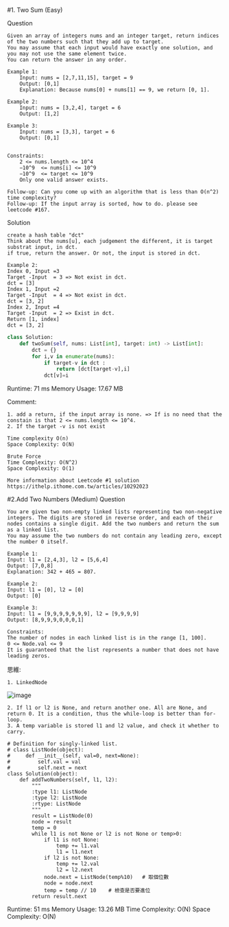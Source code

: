 #1. Two Sum (Easy)

Question 

	Given an array of integers nums and an integer target, return indices of the two numbers such that they add up to target.
	You may assume that each input would have exactly one solution, and you may not use the same element twice.
	You can return the answer in any order.
	
	Example 1:
		Input: nums = [2,7,11,15], target = 9
		Output: [0,1]
		Explanation: Because nums[0] + nums[1] == 9, we return [0, 1].
	
	Example 2:
		Input: nums = [3,2,4], target = 6
		Output: [1,2]
	
	Example 3:
		Input: nums = [3,3], target = 6
		Output: [0,1]
	 
	
	Constraints:
		2 <= nums.length <= 10^4
		−10^9  <= nums[i] <= 10^9
		−10^9  <= target <= 10^9
		Only one valid answer exists.

	Follow-up: Can you come up with an algorithm that is less than O(n^2) time complexity?
 	Follow-up: If the input array is sorted, how to do. please see leetcode #167.

Solution

	create a hash table "dct"
 	Think about the nums[u], each judgement the different, it is target substrat input, in dct. 
  	if true, return the answer. Or not, the input is stored in dct.
  
	Example 2:
	Index 0, Input =3
	Target -Input  = 3 => Not exist in dct.
	dct = [3]
	Index 1, Input =2
	Target -Input  = 4 => Not exist in dct.
	dct = [3, 2]
	Index 2, Input =4
	Target -Input  = 2 => Exist in dct.
	Return [1, index]
	dct = [3, 2]


```python
class Solution:
    def twoSum(self, nums: List[int], target: int) -> List[int]:
        dct = {}
        for i,v in enumerate(nums):
            if target-v in dct :
                return [dct[target-v],i]
            dct[v]=i
```
Runtime: 71 ms 
Memory Usage: 17.67 MB

Comment: 

	1. add a return, if the input array is none. => If is no need that the constain is that 2 <= nums.length <= 10^4.
	2. If the target -v is not exist

	Time complexity O(n)
	Space Complexity: O(N)
	
	Brute Force
	Time Complexity: O(N^2)
	Space Complexity: O(1)
	
	More information about Leetcode #1 solution
	https://ithelp.ithome.com.tw/articles/10292023


#2.Add Two Numbers (Medium)
Question

	You are given two non-empty linked lists representing two non-negative integers. The digits are stored in reverse order, and each of their nodes contains a single digit. Add the two numbers and return the sum as a linked list.	
	You may assume the two numbers do not contain any leading zero, except the number 0 itself.
	
	Example 1:
	Input: l1 = [2,4,3], l2 = [5,6,4]
	Output: [7,0,8]
	Explanation: 342 + 465 = 807.
	
	Example 2:
	Input: l1 = [0], l2 = [0]
	Output: [0]
	
	Example 3:
	Input: l1 = [9,9,9,9,9,9,9], l2 = [9,9,9,9]
	Output: [8,9,9,9,0,0,0,1]
	
	Constraints:
	The number of nodes in each linked list is in the range [1, 100].
	0 <= Node.val <= 9
	It is guaranteed that the list represents a number that does not have leading zeros.


思維: 

	1. LinkedNode 
 ![image](https://github.com/RaleighGithub/LeetcodeNote/assets/74161529/b3c9d08a-2be3-4074-bb07-3232d370a66d)
 
	2. If l1 or l2 is None, and return another one. All are None, and return 0. It is a condition, thus the while-loop is better than for-loop. 
	3. A temp variable is stored l1 and l2 value, and check it whether to carry.
	
```python3
# Definition for singly-linked list.
# class ListNode(object):
#     def __init__(self, val=0, next=None):
#         self.val = val
#         self.next = next
class Solution(object):
    def addTwoNumbers(self, l1, l2):
        """
        :type l1: ListNode
        :type l2: ListNode
        :rtype: ListNode
        """
        result = ListNode(0)
        node = result
        temp = 0
        while l1 is not None or l2 is not None or temp>0:
            if l1 is not None:
                temp += l1.val
                l1 = l1.next
            if l2 is not None:
                temp += l2.val
                l2 = l2.next
            node.next = ListNode(temp%10)   # 取個位數
            node = node.next
            temp = temp // 10    # 檢查是否要進位
        return result.next
```
Runtime: 51 ms 
Memory Usage: 13.26 MB
Time Complexity: O(N)
Space Complexity: O(N)
